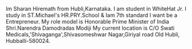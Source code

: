 Im Sharan Hiremath from Hubli,Karnataka.
I am student in WhiteHat Jr. 
I study in ST.Michael's HR.PRY.School & Iam  7th standard
I want be a Entrepreneur.
My role model is Honorable Prime Minister of India Shri.Narendra Damodradas Modiji 
My current location is C/O Swati Medicals,'Shivaganga',Shivasomeshwar Nagar,Giriyal road Old Hubli, Hubballi-580024. 
